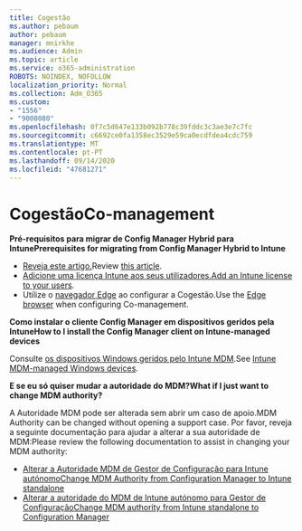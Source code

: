```yaml
---
title: Cogestão
ms.author: pebaum
author: pebaum
manager: mnirkhe
ms.audience: Admin
ms.topic: article
ms.service: o365-administration
ROBOTS: NOINDEX, NOFOLLOW
localization_priority: Normal
ms.collection: Adm_O365
ms.custom:
- "1556"
- "9000080"
ms.openlocfilehash: 0f7c5d647e133b092b778c39fddc3c3ae3e7c7fc
ms.sourcegitcommit: c6692ce0fa1358ec3529e59ca0ecdfdea4cdc759
ms.translationtype: MT
ms.contentlocale: pt-PT
ms.lasthandoff: 09/14/2020
ms.locfileid: "47681271"
---
```

# <a name="co-management"></a><span data-ttu-id="b6388-102">Cogestão</span><span class="sxs-lookup"><span data-stu-id="b6388-102">Co-management</span></span>

<span data-ttu-id="b6388-103">**Pré-requisitos para migrar de Config Manager Hybrid para Intune**</span><span class="sxs-lookup"><span data-stu-id="b6388-103">**Prerequisites for migrating from Config Manager Hybrid to Intune**</span></span>

- <span data-ttu-id="b6388-104">[Reveja este artigo.](https://docs.microsoft.com/configmgr/mdm/deploy-use/migrate-hybridmdm-to-intunesa)</span><span class="sxs-lookup"><span data-stu-id="b6388-104">Review [this article](https://docs.microsoft.com/configmgr/mdm/deploy-use/migrate-hybridmdm-to-intunesa).</span></span>
- <span data-ttu-id="b6388-105">[Adicione uma licença Intune aos seus utilizadores.](https://docs.microsoft.com/intune/licenses-assign)</span><span class="sxs-lookup"><span data-stu-id="b6388-105">[Add an Intune license to your users](https://docs.microsoft.com/intune/licenses-assign).</span></span>
- <span data-ttu-id="b6388-106">Utilize o [navegador Edge](https://www.microsoft.com/windows/microsoft-edge) ao configurar a Cogestão.</span><span class="sxs-lookup"><span data-stu-id="b6388-106">Use the [Edge browser](https://www.microsoft.com/windows/microsoft-edge) when configuring Co-management.</span></span>

<span data-ttu-id="b6388-107">**Como instalar o cliente Config Manager em dispositivos geridos pela Intune**</span><span class="sxs-lookup"><span data-stu-id="b6388-107">**How to I install the Config Manager client on Intune-managed devices**</span></span>

<span data-ttu-id="b6388-108">Consulte [os dispositivos Windows geridos pelo Intune MDM](https://docs.microsoft.com/configmgr/core/clients/deploy/deploy-clients-to-windows-computers#bkmk_mdm).</span><span class="sxs-lookup"><span data-stu-id="b6388-108">See [Intune MDM-managed Windows devices](https://docs.microsoft.com/configmgr/core/clients/deploy/deploy-clients-to-windows-computers#bkmk_mdm).</span></span>

<span data-ttu-id="b6388-109">**E se eu só quiser mudar a autoridade do MDM?**</span><span class="sxs-lookup"><span data-stu-id="b6388-109">**What if I just want to change MDM authority?**</span></span>

<span data-ttu-id="b6388-110">A Autoridade MDM pode ser alterada sem abrir um caso de apoio.</span><span class="sxs-lookup"><span data-stu-id="b6388-110">MDM Authority can be changed without opening a support case.</span></span> <span data-ttu-id="b6388-111">Por favor, reveja a seguinte documentação para ajudar a alterar a sua autoridade de MDM:</span><span class="sxs-lookup"><span data-stu-id="b6388-111">Please review the following documentation to assist in changing your MDM authority:</span></span>

- [<span data-ttu-id="b6388-112">Alterar a Autoridade MDM de Gestor de Configuração para Intune autónomo</span><span class="sxs-lookup"><span data-stu-id="b6388-112">Change MDM Authority from Configuration Manager to Intune standalone</span></span>](https://docs.microsoft.com/configmgr/mdm/deploy-use/migrate-change-mdm-authority)
- [<span data-ttu-id="b6388-113">Alterar a autoridade do MDM de Intune autónomo para Gestor de Configuração</span><span class="sxs-lookup"><span data-stu-id="b6388-113">Change MDM authority from Intune standalone to Configuration Manager</span></span>](https://docs.microsoft.com/configmgr/mdm/deploy-use/change-mdm-authority)
